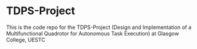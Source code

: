 # TDPS-Project
This is the code repo for the TDPS-Project (Design and Implementation of a Multifunctional Quadrotor for Autonomous Task Execution) at Glasgow College, UESTC

